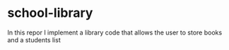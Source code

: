 # school-library
In this repor I implement a library code that allows the user to store books and a students list
